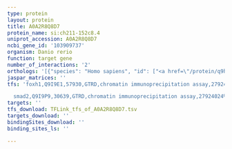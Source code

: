 ```yaml
---
type: protein
layout: protein
title: A0A2R8Q8D7
protein_name: si:ch211-152c8.4
uniprot_accession: A0A2R8Q8D7
ncbi_gene_id: '103909737'
organism: Danio rerio
function: target gene
number_of_interactions: '2'
orthologs: '[{"species": "Homo sapiens", "id": ["<a href=\"/protein/q9hd34\">Q9HD34</a>"]}, {"species": "Mus musculus", "id": ["<a href=\"/protein/q8k215\">Q8K215</a>"]}, {"species": "Rattus norvegicus", "id": ["<a href=\"/protein/d3zym7\">D3ZYM7</a>"]}, {"species": "Drosophila melanogaster", "id": ["<a href=\"/protein/o46098\">O46098</a>"]}, {"species": "Saccharomyces cerevisiae", "id": ["<a href=\"/protein/q6q560\">Q6Q560</a>"]}]'
jaspar_matrices: ''
tfs: 'foxh1,Q9I9E1,57930,GTRD,chromatin immunoprecipitation assay,27924024%5Buid%5D,No

  smad2,Q9I9P9,30639,GTRD,chromatin immunoprecipitation assay,27924024%5Buid%5D,No'
targets: ''
tfs_download: TFLink_tfs_of_A0A2R8Q8D7.tsv
targets_download: ''
bindingSites_download: ''
binding_sites_ls: ''

---
```

